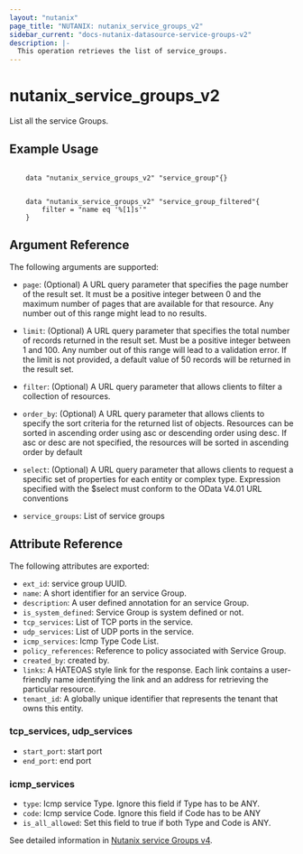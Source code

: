 ```yaml
---
layout: "nutanix"
page_title: "NUTANIX: nutanix_service_groups_v2"
sidebar_current: "docs-nutanix-datasource-service-groups-v2"
description: |-
  This operation retrieves the list of service_groups.
---
```


# nutanix_service_groups_v2

List all the service Groups.

## Example Usage

``` hcl

    data "nutanix_service_groups_v2" "service_group"{}


    data "nutanix_service_groups_v2" "service_group_filtered"{
        filter = "name eq '%[1]s'"
    }

```


## Argument Reference

The following arguments are supported:

* `page`: (Optional) A URL query parameter that specifies the page number of the result set. It must be a positive integer between 0 and the maximum number of pages that are available for that resource. Any number out of this range might lead to no results.
* `limit`: (Optional) A URL query parameter that specifies the total number of records returned in the result set. Must be a positive integer between 1 and 100. Any number out of this range will lead to a validation error. If the limit is not provided, a default value of 50 records will be returned in the result set.
* `filter`: (Optional) A URL query parameter that allows clients to filter a collection of resources.
* `order_by`: (Optional) A URL query parameter that allows clients to specify the sort criteria for the returned list of objects. Resources can be sorted in ascending order using asc or descending order using desc. If asc or desc are not specified, the resources will be sorted in ascending order by default
* `select`: (Optional) A URL query parameter that allows clients to request a specific set of properties for each entity or complex type. Expression specified with the $select must conform to the OData V4.01 URL conventions

* `service_groups`: List of service groups


## Attribute Reference

The following attributes are exported:

* `ext_id`: service group UUID.
* `name`: A short identifier for an service Group.
* `description`: A user defined annotation for an service Group.
* `is_system_defined`: Service Group is system defined or not.
* `tcp_services`: List of TCP ports in the service.
* `udp_services`: List of UDP ports in the service.
* `icmp_services`: Icmp Type Code List.
* `policy_references`: Reference to policy associated with Service Group.
* `created_by`: created by.
* `links`: A HATEOAS style link for the response. Each link contains a user-friendly name identifying the link and an address for retrieving the particular resource.
* `tenant_id`: A globally unique identifier that represents the tenant that owns this entity. 


### tcp_services, udp_services
* `start_port`: start port
* `end_port`: end port

### icmp_services
* `type`: Icmp service Type. Ignore this field if Type has to be ANY.
* `code`: Icmp service Code. Ignore this field if Code has to be ANY
* `is_all_allowed`: Set this field to true if both Type and Code is ANY.




See detailed information in [Nutanix service Groups v4](https://developers.nutanix.com/api-reference?namespace=microseg&version=v4.0.b1).